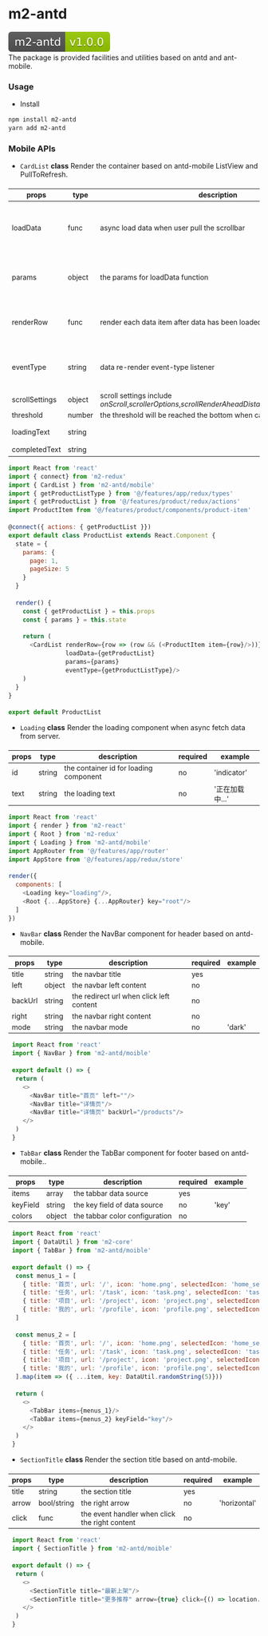 # m2-antd

[![](m2-antd.svg)](https://github.com/hmiinyu/m2-antd.git) <br/>
The package is provided facilities and utilities based on antd and ant-mobile.

### Usage
 - Install
```bash
npm install m2-antd
yarn add m2-antd
```
### Mobile APIs
 - `CardList` **class** Render the container based on antd-mobile ListView and PullToRefresh.
 ####
 | props | type | description | required | example |
 | ------------ | ------------ | ------------ | ------------ | ------------ |
 | loadData | func | async load data when user pull the scrollbar | yes | the function is from an async action from redux |
 | params | object | the params for loadData function | yes | the params include page and pageSize generally |
 | renderRow | func | render each data item after data has been loaded | yes | the function is rendered each child component |
 | eventType | string | data re-render event-type listener | yes | the event-type is from async type from redux |
 | scrollSettings | object | scroll settings include *onScroll*,*scrollerOptions*,*scrollRenderAheadDistance*,*scrollEventThrottle* | no | |
 | threshold | number | the threshold will be reached the bottom when calling onEndReached | no | 20 |
 | loadingText | string | | no | '努力加载中...' |
 | completedText | string | | no | '加载完毕' |
 ```js
 import React from 'react'
 import { connect} from 'm2-redux'
 import { CardList } from 'm2-antd/mobile'
 import { getProductListType } from '@/features/app/redux/types'
 import { getProductList } from '@/features/product/redux/actions'
 import ProductItem from '@/features/product/components/product-item'

 @connect({ actions: { getProductList }})
 export default class ProductList extends React.Component {
   state = {
     params: {
       page: 1,
       pageSize: 5
     }
   }
   
   render() {
     const { getProductList } = this.props
     const { params } = this.state
     
     return (
       <CardList renderRow={row => (row && (<ProductItem item={row}/>))} 
                 loadData={getProductList}
                 params={params}
                 eventType={getProductListType}/>
     )
   }
 }
 
 export default ProductList
```
 - `Loading` **class** Render the loading component when async fetch data from server.
 ####
 | props | type | description | required | example |
 | ------------ | ------------ | ------------ | ------------ | ------------ |
 | id | string | the container id for loading component | no | 'indicator' |
 | text | string | the loading text | no | '正在加载中...' |
```js
import React from 'react'
import { render } from 'm2-react'
import { Root } from 'm2-redux'
import { Loading } from 'm2-antd/mobile'
import AppRouter from '@/features/app/router'
import AppStore from '@/features/app/redux/store'

render({
  components: [
    <Loading key="loading"/>,
    <Root {...AppStore} {...AppRouter} key="root"/>
  ]
})
```
 - `NavBar` **class** Render the NavBar component for header based on antd-mobile.
 ####
 | props | type | description | required | example |
 | ------------ | ------------ | ------------ | ------------ | ------------ |
 | title | string | the navbar title | yes |  |
 | left | object | the navbar left content | no | <Icon type="left" /> |
 | backUrl | string | the redirect url when click left content | no |  |
 | right | string | the navbar right content | no |  |
 | mode | string | the navbar mode | no | 'dark' |
```js
 import React from 'react'
 import { NavBar } from 'm2-antd/moible'
 
 export default () => {
  return (
    <>
      <NavBar title="首页" left=""/>
      <NavBar title="详情页"/>
      <NavBar title="详情页" backUrl="/products"/>
    </>
  )
 }
```
 - `TabBar` **class** Render the TabBar component for footer based on antd-mobile..
 ####
 | props | type | description | required | example |
 | ------------ | ------------ | ------------ | ------------ | ------------ |
 | items | array | the tabbar data source | yes | |
 | keyField | string | the key field of data source | no | 'key' |
 | colors | object | the tabbar color configuration | no |  |
```js
 import React from 'react'
 import { DataUtil } from 'm2-core'
 import { TabBar } from 'm2-antd/moible'
 
 export default () => {
  const menus_1 = [
    { title: '首页', url: '/', icon: 'home.png', selectedIcon: 'home_selected.png' },
    { title: '任务', url: '/task', icon: 'task.png', selectedIcon: 'task_selected.png' },
    { title: '项目', url: '/project', icon: 'project.png', selectedIcon: 'project_selected.png' },
    { title: '我的', url: '/profile', icon: 'profile.png', selectedIcon: 'profile_selected.png' }
  ]
  
  const menus_2 = [
    { title: '首页', url: '/', icon: 'home.png', selectedIcon: 'home_selected.png' },
    { title: '任务', url: '/task', icon: 'task.png', selectedIcon: 'task_selected.png' },
    { title: '项目', url: '/project', icon: 'project.png', selectedIcon: 'project_selected.png' },
    { title: '我的', url: '/profile', icon: 'profile.png', selectedIcon: 'profile_selected.png' }
  ].map(item => ({ ...item, key: DataUtil.randomString(5)}))
  
  return (
    <>
      <TabBar items={menus_1}/>
      <TabBar items={menus_2} keyField="key"/>
    </>
  )
 }
```
 - `SectionTitle` **class** Render the section title based on antd-mobile.
 ####
 | props | type | description | required | example |
 | ------------ | ------------ | ------------ | ------------ | ------------ |
 | title | string | the section title | yes |  |
 | arrow | bool/string | the right arrow | no | 'horizontal' |
 | click | func | the event handler when click the right content | no |  |
```js
 import React from 'react'
 import { SectionTitle } from 'm2-antd/moible'
 
 export default () => {
  return (
    <>
      <SectionTitle title="最新上架"/>
      <SectionTitle title="更多推荐" arrow={true} click={() => location.hash='/more'}/>
    </>
  )
 }

